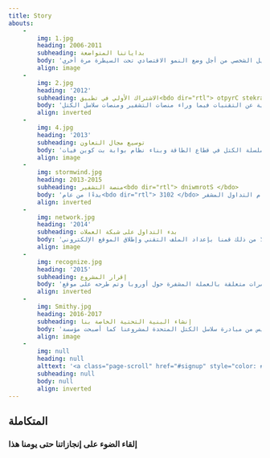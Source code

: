 ```yaml
---
title: Story
abouts:
    -
        img: 1.jpg
        heading: 2006-2011
        subheading: بداياتنا المتواضعة
        body: 'اكتسب أعضاء فريق مع بداية العمل لدينا خبرة واسعة في الأسواق المالية، بما في ذلك تداول العملات الأجنبية وتجارة السلع والاستثمار في الذهب، وعملنا على برمجة منصات التداول المؤتمتة وإجراء اختبارات أولية على أنظمة الأصول الإلكترونية مع وضع بنية تحتية متطورة للتداول في الأصول المتعددة. ساهم التعرض لظروف السوق الحقيقية والصعبة في هذه الفترة الحاسمة في تعزيز اعتقادنا في أهمية اتباع نهج جديد للتمويل الشخصي من أجل وضع النمو الاقتصادي تحت السيطرة مرة أخري'
        align: image
    -
        img: 2.jpg
        heading: '2012'
        subheading: الاشتراك الأولي في تطبيق<bdo dir="rtl"> otpyrC stekraM </bdo>
        body: 'بعد ملاحظة نمو أسواق العملات المشفرة منذ نشأة البت كوين عام 2009، أدركنا القدرة الكامنة لتلك التكنولوجيا المدمرة، حيث عمل أعضاء الفريق لدينا من خلال العملات البديلة والبورصات الناشئة، إلى جانب توفير معدات التعدين لأطراف ثالثة، كما حصلنا على معرفة وافية عن التقنيات فيما وراء منصات التشفير ومنصات سلاسل الكتل'
        align: inverted
    -
        img: 4.jpg
        heading: '2013'
        subheading: توسيع مجال التعاون
        body: 'توسع فريق العمل لدينا بمرور الوقت، وذلك من خلال ضم أفراد ذوي كفاءة عالية ومن ثم جلب المزيد من الخبرة العملية في مجال التكنولوجيا المالية والتشفير، كما شاركنا في مشروع رائد لتطبيق تكنولوجيا سلسلة الكتل في قطاع الطاقة وبناء نظام بوابة بت كوين فيات'
        align: image
    -
        img: stormwind.jpg
        heading: 2013-2015
        subheading: منصة التشفير<bdo dir="rtl"> dniwmrotS </bdo>
        body: 'بدءًا من عام<bdo dir="rtl"> 3102 </bdo> وبالبناء على خبراتنا السابقة تمكنا من تطوير نظام التداول المشفر <bdo dir="rtl"> dniwmrotS </bdo>وأصول<bdo dir="rtl"> dirbyH </bdo>ذات الصلة، والتي تم الإعلان عنها للجمهور عام<bdo dir="rtl"> 4102 </bdo> وتمت إتاحتها على منصات التدول السوقي<bdo dir="rtl"> TXN </bdo>و<bdo dir="rtl"> ytrapretnuoC </bdo>تم التداول بنظام<bdo dir="rtl"> dniwmrotS </bdo>باستخدام واجهات تطبيقات عامة خاصة بأنظمة تداول مشفر مختلفة لإدارة الصناديق المخصصة. وعلى الرغم من الظروف السوقية الصعبة، تم مكافأة المشاركين بصور مجزية'
        align: inverted
    -
        img: network.jpg
        heading: '2014'
        subheading: بدء التداول على شبكة العملات‬
        body: 'بعد انهيار البورصات المركزية الكبرى، أصبح من الضروري توفير نظام تداول لامركزي، ولم نبدأ بجمع التبرعات إذ يكمن الهدف الأساسي في تأسيس بنية تحتية تكنولوجية فعالة لتحقيق الأمال والوفاء بالوعود. وبدلا من ذلك قمنا بإعداد الملف التقني وإطلاق الموقع الإلكتروني<bdo dir="rtl"> gro.sniocfotenretni </bdo> وساعدنا موقع<bdo dir="rtl"> olatiB </bdo>في جمع تبرعات أساسية في تلك الفترة المبدئية'
        align: image
    -
        img: recognize.jpg
        heading: '2015'
        subheading: إقرار المشروع
        body: 'أطلقنا في الذكري السادسة لتدشين شبكةبت كوين الملف التقني الخاص بنا والذي تم تقديمه في عدة مؤتمرات متعلقة بالعملة المشفرة حول أوروبا وتم طرحه على موقع<bdo dir="rtl"> putratS pmactooB hcetniF </bdo> أقر صندوق التمويل الهولندي <bdo dir="rtl"> NDIS dnuF </bdo>مشروعنا غير الربحي الحاصل على  جائزة الريادة باعتباره "إضافة مميزة لدعم شبكة إنترنت حرة مستقلة" كما قدم التمويل اللازم لدعم تطوره المستقبلي'
        align: inverted
    -
        img: Smithy.jpg
        heading: 2016-2017
        subheading: إنشاء البنية التحتية الخاصة بنا
        body: 'عملنا مع نمو حجم المشروع ونطاقه على تأسيس مكتب خاص للعمل مع الفريق، كما سيتم اختبار أول نموذج تشغيلي من قبل مجموعة من المستخدمين المبتدئين في هولندا لضمان الأمان وسهولة الاستخدام، إذ قدمت هذه المجموعة بعض التعليقات الأساسية فيما يتعلق بسهولة الاستخدام وتجربة المستخدم في بيئة التمويل الشخصي الخاصة بنا واستمرارية أداء ذلك، كما أنضم ماتياس كليس من مبادرة سلاسل الكتل المتحدة لمشروعنا كما أصبحت مؤسسة<bdo dir="rtl"> noitadnuoF tenLN </bdo>بمثابة الجهة الممولة والمستشار القانوني لنا'
        align: image
    -
        img: null
        heading: null
        alttext: '<a class="page-scroll" href="#signup" style="color: #EEE; text-decoration: none;">كن جزءا <br/>من قصتنا</a>'
        subheading: null
        body: null
        align: inverted
---
```


## المتكاملة
### إلقاء الضوء على إنجازاتنا حتى يومنا هذا



